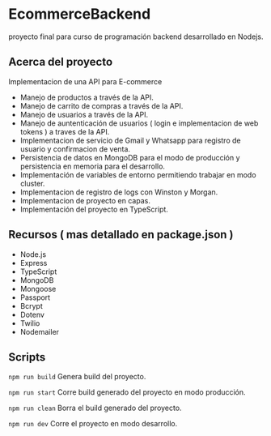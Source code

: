 # EcommerceBackend
proyecto final para curso de programación backend desarrollado en Nodejs.

## Acerca del proyecto

Implementacion de una API para E-commerce

- Manejo de productos a través de la API.
- Manejo de carrito de compras a través de la API.
- Manejo de usuarios a través de la API.
- Manejo de auntenticación de usuarios ( login e implementacion de web tokens ) a traves de la API.
- Implementacion de servicio de Gmail y Whatsapp para registro de usuario y confirmacion de venta.
- Persistencia de datos en MongoDB para el modo de producción y persistencia en memoria para el desarrollo.
- Implementación de variables de entorno permitiendo trabajar en modo cluster.
- Implementacion de registro de logs con Winston y Morgan.
- Implementacion de proyecto en capas.
- Implementación del proyecto en TypeScript.


## Recursos ( mas detallado en package.json )

- Node.js
- Express
- TypeScript
- MongoDB
- Mongoose
- Passport
- Bcrypt
- Dotenv
- Twilio
- Nodemailer

## Scripts

` npm run build ` Genera build del proyecto.

` npm run start ` Corre build generado del proyecto en modo producción.

` npm run clean ` Borra el build generado del proyecto.

` npm run dev ` Corre el proyecto en modo desarrollo.
 